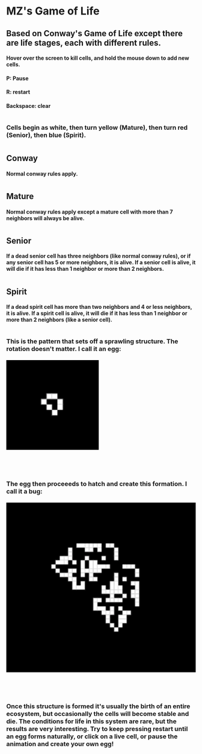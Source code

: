 # MZ's Game of Life

## Based on Conway's Game of Life except there are life stages, each with different rules.

#### Hover over the screen to kill cells, and hold the mouse down to add new cells.

#### P: Pause
#### R: restart
#### Backspace: clear
# 
### Cells begin as white, then turn yellow (Mature), then turn red (Senior), then blue (Spirit).
###
#
## Conway
#### Normal conway rules apply.
#
## Mature
#### Normal conway rules apply except a mature cell with more than 7 neighbors will always be alive. 
#
## Senior
#### If a dead senior cell has three neighbors (like normal conway rules), or if any senior cell has 5 or more neighbors, it is alive. If a senior cell is alive, it will die if it has less than 1 neighbor or more than 2 neighbors.
#
## Spirit
#### If a dead spirit cell has more than two neighbors and 4 or less neighbors, it is alive. If a spirit cell is alive, it will die if it has less than 1 neighbor or more than 2 neighbors (like a senior cell).
#
### This is the pattern that sets off a sprawling structure. The rotation doesn't matter. I call it an egg:
##### ![egg](resources/bug%20egg.png)
## <br>

### The egg then proceeeds to hatch and create this formation. I call it a bug:
##### ![hatching](resources/bug%20hatching.png)
## <br>
### Once this structure is formed it's usually the birth of an entire ecosystem, but occasionally the cells will become stable and die. The conditions for life in this system are rare, but the results are very interesting. Try to keep pressing restart until an egg forms naturally, or click on a live cell, or pause the animation and create your own egg!
